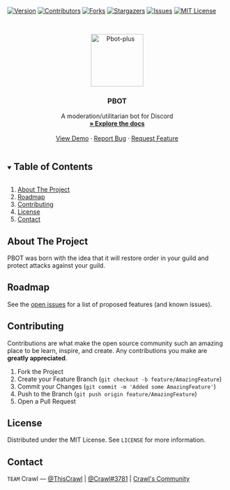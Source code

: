 [![Version][version-shield]](version-url)
[![Contributors][contributors-shield]][contributors-url]
[![Forks][forks-shield]][forks-url]
[![Stargazers][stars-shield]][stars-url]
[![Issues][issues-shield]][issues-url]
[![MIT License][license-shield]][license-url]

<!-- PROJECT LOGO -->
<br />
<p align="center">
  <a href="https://github.com/Pbot-plus/Bot">
    <img src="https://cdn.discordapp.com/avatars/835258987800821791/a2430fe10bed679e1cf94bc7513e3458.png" alt="Pbot-plus" width="120" height="120">
  </a>

  <h3 align="center">PBOT</h3>

  <p align="center">
    A moderation/utilitarian bot for Discord
    <br />
    <a href="https://proxity.ml/" target="_blank"><strong>» Explore the docs</strong></a>
    <br />
    <br />
    <a href="https://github.com/Pbot-plus/Bot">View Demo</a>
    ·
    <a href="https://github.com/Pbot-plus/Bot/issues">Report Bug</a>
    ·
    <a href="https://github.com/Pbot-plus/Bot/issues">Request Feature</a>
  </p>
</p>

<!-- TABLE OF CONTENTS -->
<details open="open">
  <summary><h2 style="display: inline-block">Table of Contents</h2></summary>
  <ol>
    <li>
      <a href="#about-the-project">About The Project</a>
      <ul>
        </ul>
    </li>
    <li><a href="#roadmap">Roadmap</a></li>
    <li><a href="#contributing">Contributing</a></li>
    <li><a href="#license">License</a></li>
    <li><a href="#contact">Contact</a></li>

  </ol>
</details>

<!-- ABOUT THE PROJECT -->

## About The Project

PBOT was born with the idea that it will restore order in your guild and protect attacks against your guild.

<!-- ROADMAP -->

## Roadmap

See the [open issues](https://github.com/Pbot-plus/Bot/issues) for a list of proposed features (and known issues).

<!-- CONTRIBUTING -->

## Contributing

Contributions are what make the open source community such an amazing place to be learn, inspire, and create. Any contributions you make are **greatly appreciated**.

1. Fork the Project
2. Create your Feature Branch (`git checkout -b feature/AmazingFeature`)
3. Commit your Changes (`git commit -m 'Added some AmazingFeature'`)
4. Push to the Branch (`git push origin feature/AmazingFeature`)
5. Open a Pull Request

<!-- LICENSE -->

## License

Distributed under the MIT License. See `LICENSE` for more information.

<!-- CONTACT -->

## Contact

`TEAM` Crawl — [@ThisCrawl](https://twitter.com/ThisCrawl)
| [@Crawl#3781](https://discord.gg/FxAuwXCAv6) | [Crawl's Community](https://discord.gg/FxAuwXCAv6)

[version-shield]: https://img.shields.io/github/package-json/v/Pbot-plus/Bot?style=for-the-badge
[version-url]: https://github.com/Pbot-plus/Bot
[contributors-shield]: https://img.shields.io/github/contributors/Pbot-plus/Bot.svg?style=for-the-badge
[contributors-url]: https://github.com/Pbot-plus/Bot/graphs/contributors
[forks-shield]: https://img.shields.io/github/forks/Pbot-plus/Bot.svg?style=for-the-badge
[forks-url]: https://github.com/Pbot-plus/Bot/network/members
[stars-shield]: https://img.shields.io/github/stars/Pbot-plus/Bot.svg?style=for-the-badge
[stars-url]: https://github.com/Pbot-plus/Bot/stargazers
[issues-shield]: https://img.shields.io/github/issues/Pbot-plus/Bot.svg?style=for-the-badge
[issues-url]: https://github.com/Pbot-plus/Bot/issues
[license-shield]: https://img.shields.io/github/license/Pbot-plus/Bot.svg?style=for-the-badge
[license-url]: https://github.com/Pbot-plus/Bot/blob/main/LICENSE
